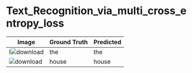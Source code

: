 # Text_Recognition_via_multi_cross_entropy_loss


| Image         | Ground Truth  |     Predicted  |  
| ------------- | ------------- | -------------  | 
| l![download](https://github.com/user-attachments/assets/b7cd9788-6a22-4c2c-b9eb-b212781d3a72)| the | the |
|![download](https://github.com/user-attachments/assets/8a0bcc2b-9318-4ec5-b57b-1b5cb52d8737) | house | house | 


